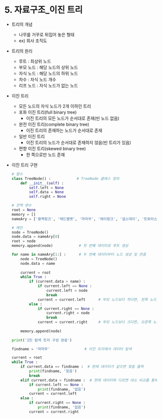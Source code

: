 # 5. 자료구조_이진 트리

- 트리의 개념
    - 나무를 거꾸로 뒤집어 놓은 형태
    - ex) 회사 조직도

- 트리의 원리
    - 루트 : 최상위 노드
    - 부모 노드 : 해당 노드의 상위 노드
    - 자식 노드 : 해당 노드의 하위 노드
    - 차수 : 자식 노드 개수
    - 리프 노드 : 자식 노드가 없는 노드
    
- 이진 트리
    - 모든 노드의 자식 노드가 2개 이하인 트리
    - 포화 이진 트리(full binary tree)
        - 이진 트리의 모든 노드가 순서대로 존재(빈 노드 없음)
    - 완전 이진 트리(complete binary tree)
        - 이진 트리의 존재하는 노드가 순서대로 존재
    - 일반 이진 트리
        - 이진 트리의 노드가 순서대로 존재하지 않음(빈 트리가 있음)
    - 편향 이진 트리(skewed binary tree)
        - 한 쪽으로만 노드 존재
        
- 이진 트리 구현
    
    ```python
    # 함수
    class TreeNode() :            # TreeNode 클래스 정의
        def __init__(self) :
            self.left = None
            self.data = None
            self.right = None
    
    # 전역 변수
    root = None
    memory = []
    nameAry = ['블랙핑크', '레드벨벳', '마마무', '에이핑크', '걸스데이', '트와이스']
    
    # 메인
    node = TreeNode()
    node.data = nameAry[0]
    root = node
    memory.append(node)            # 첫 번째 데이터로 루트 생성
    
    for name in nameAry[1:] :      # 두 번째 데이터부터 노드 생성 및 연결 
        node = TreeNode()
        node.data = name
        
        current = root
        while True :
            if (current.data > name) :
                if current.left == None :
                    current.left = node
                    break
                current = current.left      # 부모 노드보다 작다면, 왼쪽 노드로 연결하고 현재 노드로 변경
            else :
                if current.right == None :
                    current.right = node
                    break
                current = current.right     # 부모 노드보다 크다면, 오른쪽 노드로 연결하고 현재 노드로 변경
                
        memory.append(node)
            
    print('2진 탐색 트리 구성 완료')
    
    findname = '마마무'                # 이진 트리에서 데이터 탐색
    
    current = root
    while True :
        if current.data == findname :  # 현재 데이터가 같으면 찾음 출력
            print(findname, '찾음')
            break
        elif current.data > findname :  # 현재 데이터와 다르면 대소 비교를 통해 자식 노드로 이동하며 반복
            if current.left == None :
                print(findname, '없음')
            current = current.left
        else :
            if current.right == None :
                print(findname, '없음')
            current = current.right      
     
    ```